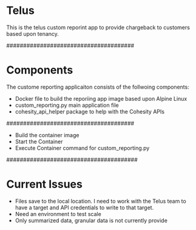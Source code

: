 # Telus

This is the telus custom reporint app to provide chargeback to customers based upon tenancy.

######################################

# Components

The custome reporting applicaiton consists of the follwoing components:

- Docker file to build the reporiing app image based upon Alpine Linux
- custom_reporting.py main application file
- cohesity_api_helper package to help with the Cohesity APIs

######################################

- Build the container image
- Start the Container
- Execute Container command for custom_reporting.py

#######################################

# Current Issues

- Files save to the local location.  I need to work with the Telus team to have a target and API credentials to write to that target.
- Need an environment to test scale
- Only summarized data, granular data is not currently provide

